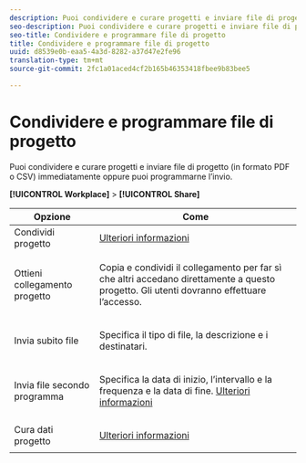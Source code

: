 ```yaml
---
description: Puoi condividere e curare progetti e inviare file di progetto (in formato PDF o CSV) immediatamente oppure puoi programmarne l’invio.
seo-description: Puoi condividere e curare progetti e inviare file di progetto (in formato PDF o CSV) immediatamente oppure puoi programmarne l’invio.
seo-title: Condividere e programmare file di progetto
title: Condividere e programmare file di progetto
uuid: d8539e0b-eaa5-4a3d-8282-a37d47e2fe96
translation-type: tm+mt
source-git-commit: 2fc1a01aced4cf2b165b46353418fbee9b83bee5

---
```



# Condividere e programmare file di progetto

Puoi condividere e curare progetti e inviare file di progetto (in formato PDF o CSV) immediatamente oppure puoi programmarne l’invio.

**[!UICONTROL Workplace]** &gt; **[!UICONTROL Share]**

<table id="table_5104A6D817E94A268BBDD47C5C8BB26E"> 
 <thead> 
  <tr> 
   <th colname="col1" class="entry"> Opzione </th> 
   <th colname="col2" class="entry"> Come </th> 
  </tr>
 </thead>
 <tbody> 
  <tr> 
   <td colname="col1"> Condividi progetto </td> 
   <td colname="col2"><a href="/help/analyze/analysis-workspace/curate-share/curate.md"  > Ulteriori informazioni</a> </td> 
  </tr> 
  <tr> 
   <td colname="col1"> Ottieni collegamento progetto </td> 
   <td colname="col2"> <p>Copia e condividi il collegamento per far sì che altri accedano direttamente a questo progetto. Gli utenti dovranno effettuare l’accesso. </p> </td> 
  </tr> 
  <tr> 
   <td colname="col1"> Invia subito file </td> 
   <td colname="col2"> <p>Specifica il tipo di file, la descrizione e i destinatari. </p> </td> 
  </tr> 
  <tr> 
   <td colname="col1"> Invia file secondo programma </td> 
   <td colname="col2"> <p>Specifica la data di inizio, l’intervallo e la frequenza e la data di fine. <a href="/help/analyze/analysis-workspace/curate-share/schedule-projects.md"  > Ulteriori informazioni</a> </p> </td> 
  </tr> 
  <tr> 
   <td colname="col1"> Cura dati progetto </td> 
   <td colname="col2"> <p><a href="/help/analyze/analysis-workspace/curate-share/curate.md"  > Ulteriori informazioni</a> </p> </td> 
  </tr> 
 </tbody> 
</table>

